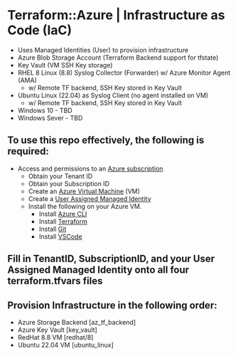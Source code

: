 # Terraform::Azure | Infrastructure as Code (IaC)
* Uses Managed Identities (User) to provision infrastructure
* Azure Blob Storage Account (Terraform Backend support for tfstate)
* Key Vault (VM SSH Key storage)
* RHEL 8 Linux (8.8) Syslog Collector (Forwarder) w/ Azure Monitor Agent (AMA)
  * w/ Remote TF backend, SSH Key stored in Key Vault
* Ubuntu Linux (22.04) as Syslog Client (no agent installed on VM)
  * w/ Remote TF backend, SSH Key stored in Key Vault
* Windows 10 - TBD
* Windows Sever - TBD

## To use this repo effectively, the following is required:
* Access and permissions to an [Azure subscription](https://azure.microsoft.com/en-us/free)
  * Obtain your Tenant ID
  * Obtain your Subscription ID
  * Create an [Azure Virtual Machine](https://learn.microsoft.com/en-us/azure/virtual-machines/windows/quick-create-portal) (VM)
  * Create a [User Assigned Managed Identity](https://learn.microsoft.com/en-us/azure/active-directory/managed-identities-azure-resources/how-manage-user-assigned-managed-identities?pivots=identity-mi-methods-azp#create-a-user-assigned-managed-identity)
  * Install the following on your Azure VM.
    * Install [Azure CLI](https://learn.microsoft.com/en-us/cli/azure/install-azure-cli)
    * Install [Terraform](https://developer.hashicorp.com/terraform/tutorials/aws-get-started/install-cli)
    * Install [Git](https://github.com/git-guides/install-git)
    * Install [VSCode](https://code.visualstudio.com/docs/setup/setup-overview)

## Fill in TenantID, SubscriptionID, and your User Assigned Managed Identity onto all four terraform.tfvars files
## Provision Infrastructure in the following order:
* Azure Storage Backend [az_tf_backend]
* Azure Key Vault [key_vault]
* RedHat 8.8 VM [redhat/8]
* Ubuntu 22.04 VM [ubuntu_linux]
